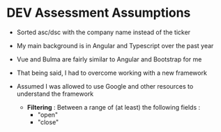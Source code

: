 # DEV Assessment Assumptions

- Sorted asc/dsc with the company name instead of the ticker
- My main background is in Angular and Typescript over the past year
- Vue and Bulma are fairly similar to Angular and Bootstrap for me
- That being said, I had to overcome working with a new framework
- Assumed I was allowed to use Google and other resources to understand the framework

    - **Filtering** : Between a range of (at least) the following fields : 
        - "open"
        - "close" 